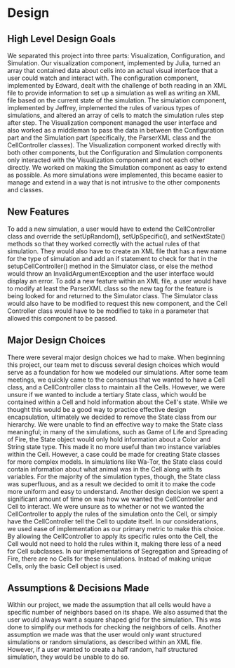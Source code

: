 
Design
=======
## High Level Design Goals

We separated this project into three parts: Visualization, Configuration, and Simulation. Our visualization component, implemented by Julia, turned an array that contained data about cells into an actual visual interface that a user could watch and interact with. The configuration component, implemented by Edward, dealt with the challenge of both reading in an XML file to provide information to set up a simulation as well as writing an XML file based on the current state of the simulation. The simulation component, implemented by Jeffrey, implemented the rules of various types of simulations, and altered an array of cells to match the simulation rules step after step. The Visualization component managed the user interface and also worked as a middleman to pass the data in between the Configuration part and the Simulation part (specifically, the ParserXML class and the CellController classes). The Visualization component worked directly with both other components, but the Configuration and Simulation components only interacted with the Visualization component and not each other directly. 
We worked on making the Simulation component as easy to extend as possible. As more simulations were implemented, this became easier to manage and extend in  a way that is not intrusive to the other components and classes.

## New Features
To add a new simulation, a user would have to extend the CellController class and override the setUpRandom(), setUpSpecific(), and setNextState() methods so that they worked correctly with the actual rules of that simulation. They would also have to create an XML file that has  a new name for the type of simulation and add an if statement to check for that in the setupCellController() method in the Simulator class, or else the method would throw an InvalidArgumentException and the user interface would display an error. 
To add a new feature within an XML file, a user would have to modify at least the ParserXML class so the new tag for the feature is being looked for and returned to the Simulator class. The Simulator class would also have to be modified to request this new component, and the Cell Controller class would have to be modified to take in a parameter that allowed this component to be passed. 

## Major Design Choices

There were several major design choices we had to make. When beginning this project, our team met to discuss
several design choices which would serve as a foundation for how we modeled our simulations. 
After some team meetings, we quickly came to the consensus that we wanted to have a Cell class,
and a CellController class to maintain all the Cells. However, we were unsure if we wanted to include a tertiary State class, 
which would be contained within a Cell and hold information about the Cell's state. 
While we thought this would be a good way to practice effective design encapsulation, 
ultimately we decided to remove the State class from our hierarchy. We were unable to find an effective way
to make the State class meaningful; in many of the simulations, such as Game of Life and Spreading of Fire,
the State object would only hold information about a Color and String state type. 
This made it no more useful than two instance variables within the Cell. 
However, a case could be made for creating State classes for more complex models.
In simulations like Wa-Tor, the State class could contain information about what animal was in the Cell along with its variables.
For the majority of the simulation types, though, the State class was superfluous, 
and as a result we decided to omit it to make the code more uniform and easy to understand.
 Another design decision we spent a significant amount of time on was how we wanted the CellController 
 and Cell to interact. We were unsure as to whether or not we wanted the CellController to apply the rules
 of the simulation onto the Cell, or simply have the CellController tell the Cell to update itself. 
 In our considerations, we used ease of implementation as our primary metric to make this choice.
 By allowing the CellController to apply its specific rules onto the Cell, the Cell would not need to hold the rules within it, 
 making there less of a need for Cell subclasses. In our implementations of Segregation and Spreading of Fire, there
 are no Cells for these simulations. Instead of making unique Cells, only the basic Cell object is used. 

## Assumptions & Decisions Made

Within our project, we made the assumption that all cells would have a specific number of neighbors based on its shape. We also assumed
that the user would always want a square shaped grid for the simulation. This was done to simplify our methods for checking the neighbors of cells.
Another assumption we made was that the user would only want structured simulations or random simulations, as described within an XML file.
However, if a user wanted to create a half random, half structured simulation, they would be unable to do so.
